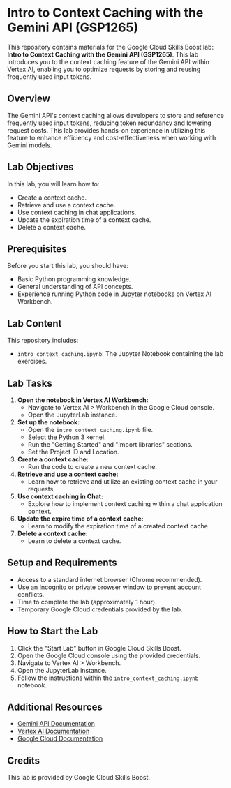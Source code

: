 # Intro to Context Caching with the Gemini API (GSP1265)

This repository contains materials for the Google Cloud Skills Boost lab: **Intro to Context Caching with the Gemini API (GSP1265)**. This lab introduces you to the context caching feature of the Gemini API within Vertex AI, enabling you to optimize requests by storing and reusing frequently used input tokens.

## Overview

The Gemini API's context caching allows developers to store and reference frequently used input tokens, reducing token redundancy and lowering request costs. This lab provides hands-on experience in utilizing this feature to enhance efficiency and cost-effectiveness when working with Gemini models.

## Lab Objectives

In this lab, you will learn how to:

* Create a context cache.
* Retrieve and use a context cache.
* Use context caching in chat applications.
* Update the expiration time of a context cache.
* Delete a context cache.

## Prerequisites

Before you start this lab, you should have:

* Basic Python programming knowledge.
* General understanding of API concepts.
* Experience running Python code in Jupyter notebooks on Vertex AI Workbench.

## Lab Content

This repository includes:

* `intro_context_caching.ipynb`: The Jupyter Notebook containing the lab exercises.

## Lab Tasks

1.  **Open the notebook in Vertex AI Workbench:**
    * Navigate to Vertex AI > Workbench in the Google Cloud console.
    * Open the JupyterLab instance.
2.  **Set up the notebook:**
    * Open the `intro_context_caching.ipynb` file.
    * Select the Python 3 kernel.
    * Run the "Getting Started" and "Import libraries" sections.
    * Set the Project ID and Location.
3.  **Create a context cache:**
    * Run the code to create a new context cache.
4.  **Retrieve and use a context cache:**
    * Learn how to retrieve and utilize an existing context cache in your requests.
5.  **Use context caching in Chat:**
    * Explore how to implement context caching within a chat application context.
6.  **Update the expire time of a context cache:**
    * Learn to modify the expiration time of a created context cache.
7.  **Delete a context cache:**
    * Learn to delete a context cache.

## Setup and Requirements

* Access to a standard internet browser (Chrome recommended).
* Use an Incognito or private browser window to prevent account conflicts.
* Time to complete the lab (approximately 1 hour).
* Temporary Google Cloud credentials provided by the lab.

## How to Start the Lab

1.  Click the "Start Lab" button in Google Cloud Skills Boost.
2.  Open the Google Cloud console using the provided credentials.
3.  Navigate to Vertex AI > Workbench.
4.  Open the JupyterLab instance.
5.  Follow the instructions within the `intro_context_caching.ipynb` notebook.

## Additional Resources

* [Gemini API Documentation](https://cloud.google.com/vertex-ai/docs/generative-ai/learn/model-gemini)
* [Vertex AI Documentation](https://cloud.google.com/vertex-ai/docs)
* [Google Cloud Documentation](https://cloud.google.com/docs)

## Credits

This lab is provided by Google Cloud Skills Boost.